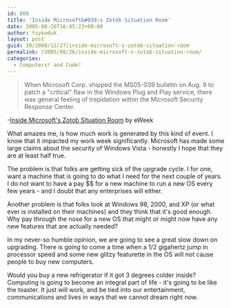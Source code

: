 ```yaml
---
id: 808
title: 'Inside Microsoft&#039;s Zotob Situation Room'
date: 2005-08-26T16:45:23+00:00
author: tsykoduk
layout: post
guid: 30/2008/12/27/inside-microsoft-s-zotob-situation-room
permalink: /2005/08/26/inside-microsoft-s-zotob-situation-room/
categories:
  - Computers! and Code!
---
```

<blockquote>When Microsoft Corp. shipped the <span class="caps">MS05</span>-039 bulletin on Aug. 9 to patch a "critical" flaw in the Windows Plug and Play service, there was general feeling of trepidation within the Microsoft Security Response Center.</blockquote>

<p>-<a href="http://www.eweek.com/article2/0,1895,1852594,00.asp">Inside Microsoft's Zotob Situation Room</a> by eWeek</p>


<p>What amazes me, is how much work is generated by this kind of event. I know that it impacted my work week significantly. Microsoft has made some large claims about the security of Windows Vista - honestly I hope that they are at least half true.</p>


<p>The problem is that folks are getting sick of the upgrade cycle. I for one, want a machine that is going to do what I need for the next couple of years. I do not want to have a pay $$ for a new machine to run a new OS every few years - and I doubt that any enterprises will either.</p>


<p>Another problem is that folks look at Windows 98, 2000, and XP (or what ever is installed on their machines) and they think that it's good enough. Why pay through the nose for a new OS that might or might now have any new features that are actually needed?</p>


<p>In my never-so humble opinion, we are going to see a great slow down on upgrading. There is going to come a time when a 1/2 gigahertz jump in processor speed and some new glitzy featurette in the OS will not cause people to buy new computers.</p>


<p>Would you buy a new refrigerator if it got 3 degrees colder inside? Computing is going to become an integral part of life - it's going to be like the toaster. It just will work, and be tied into our entertainment, communications and lives in ways that we cannot dream right now.</p>